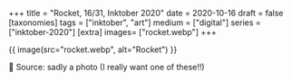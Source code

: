 +++
title = "Rocket, 16/31, Inktober 2020"
date = 2020-10-16
draft =  false
[taxonomies]
tags = ["inktober", "art"]
medium = ["digital"]
series = ["inktober-2020"]
[extra]
images= ["rocket.webp"]
+++

{{ image(src="rocket.webp", alt="Rocket") }}

🚀 Source: sadly a photo (I really want one of these!!)

